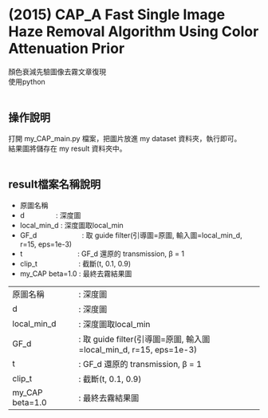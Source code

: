 # (2015) CAP_A Fast Single Image Haze Removal Algorithm Using Color Attenuation Prior

顏色衰減先驗圖像去霧文章復現<br>
使用python<br><br>



操作說明 
---

打開 my_CAP_main.py 檔案，把圖片放進 my dataset 資料夾，執行即可。<br>
結果圖將儲存在 my result 資料夾中。<br><br>


result檔案名稱說明
---
- 原圖名稱
- d &nbsp;&nbsp;&nbsp;&nbsp;&nbsp;&nbsp;&nbsp;&nbsp;&nbsp;&nbsp;&nbsp;&nbsp;&nbsp;&nbsp; : 深度圖
- local_min_d     : 深度圖取local_min
- GF_d &nbsp;&nbsp;&nbsp;&nbsp;&nbsp;&nbsp;&nbsp;&nbsp;&nbsp;&nbsp;&nbsp;&nbsp;&nbsp;&nbsp;&nbsp;&nbsp;&nbsp;&nbsp;&nbsp;&nbsp;&nbsp; : 取 guide filter(引導圖=原圖, 輸入圖=local_min_d, r=15, eps=1e-3)
- t &nbsp;&nbsp;&nbsp;&nbsp;&nbsp;&nbsp;&nbsp;&nbsp;&nbsp;&nbsp;&nbsp;&nbsp;&nbsp;&nbsp;&nbsp;&nbsp;&nbsp;&nbsp;&nbsp;&nbsp;&nbsp;&nbsp;&nbsp;&nbsp;&nbsp;&nbsp; : GF_d 還原的 transmission, &beta; = 1
- clip_t &nbsp;&nbsp;&nbsp;&nbsp;&nbsp;&nbsp;&nbsp;&nbsp;&nbsp;&nbsp;&nbsp;&nbsp;&nbsp;&nbsp;&nbsp;&nbsp;&nbsp;&nbsp;&nbsp; : 截斷(t, 0.1, 0.9)
- my_CAP beta=1.0 : 最終去霧結果圖



|                  |                                 |
|------------------|---------------------------------|
| 原圖名稱         | : 深度圖                        |
| d                | : 深度圖                        |
| local_min_d      | : 深度圖取local_min             |
| GF_d             | : 取 guide filter(引導圖=原圖, 輸入圖=local_min_d, r=15, eps=1e-3) |
| t                | : GF_d 還原的 transmission, β = 1 |
| clip_t           | : 截斷(t, 0.1, 0.9)             |
| my_CAP beta=1.0  | : 最終去霧結果圖                |
